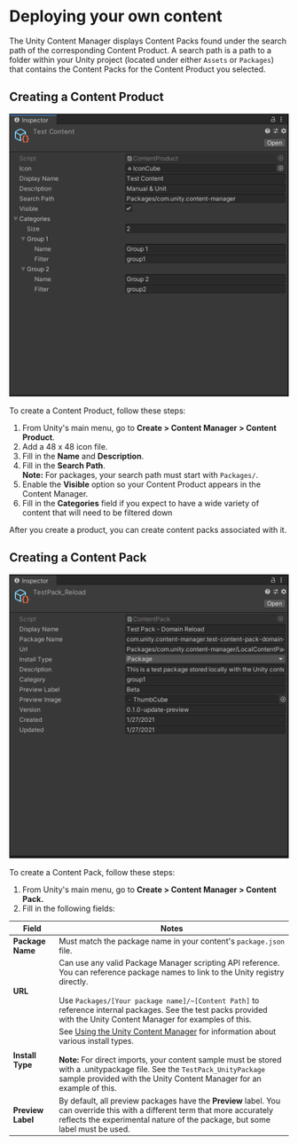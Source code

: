 # Deploying your own content

The Unity Content Manager displays Content Packs found under the search path of the corresponding Content Product. A search path is a path to a folder within your Unity project (located under either `Assets` or `Packages`) that contains the Content Packs for the Content Product you selected.

<a name="Product"></a>
## Creating a Content Product

![Creating a Content Product](images/ContentProduct.png)

To create a Content Product, follow these steps:

1. From Unity's main menu, go to **Create &gt; Content Manager &gt; Content Product**.
2. Add a 48 x 48 icon file.
3. Fill in the **Name** and **Description**.
4. Fill in the **Search Path**. <br/>**Note:** For packages, your search path must start with `Packages/`.
5. Enable the **Visible** option so your Content Product appears in the Content Manager.
6. Fill in the **Categories** field if you expect to have a wide variety of content that will need to be filtered down

After you create a product, you can create content packs associated with it.

<a name="ContentPack"></a>
## Creating a Content Pack

![Creating a Content Pack](images/ContentPack.png)

To create a Content Pack, follow these steps:

1. From Unity's main menu, go to **Create &gt; Content Manager &gt; Content Pack.**
2. Fill in the following fields:

|**Field**|**Notes**|
|---|---|
|**Package Name**|Must match the package name in your content's `package.json` file.|
|**URL**|Can use any valid Package Manager scripting API reference. You can reference package names to link to the Unity registry directly.<br/><br/>Use `Packages/[Your package name]/~[Content Path]` to reference internal packages. See the test packs provided with the Unity Content Manager for examples of this.|
|**Install Type**|See [Using the Unity Content Manager](index.md#) for information about various install types.<br/><br/>**Note:** For direct imports, your content sample must be stored with a .unitypackage file. See the `TestPack_UnityPackage` sample provided with the Unity Content Manager for an example of this.|
|**Preview Label**|By default, all preview packages have the **Preview** label. You can override this with a different term that more accurately reflects the experimental nature of the package, but some label must be used.|
